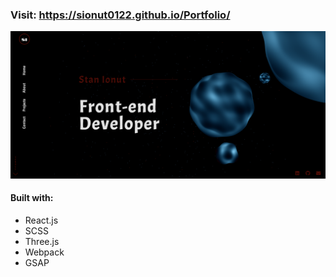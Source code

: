 ### Visit: https://sionut0122.github.io/Portfolio/


![alt text](https://raw.githubusercontent.com/SIonut0122/CoffeeShop/gh-pages/static/media/siimg.png)


#### Built with:
- React.js
- SCSS
- Three.js
- Webpack
- GSAP
